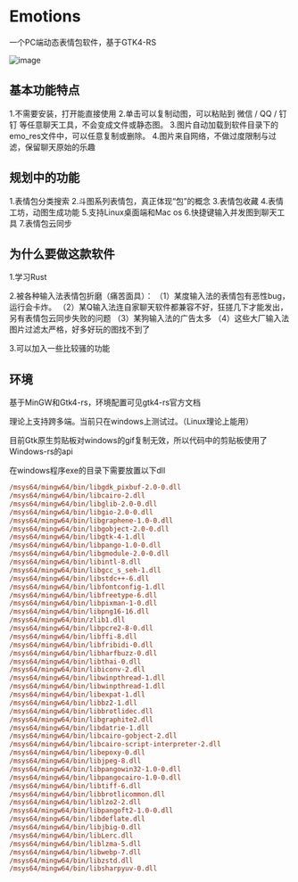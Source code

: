 # Emotions

一个PC端动态表情包软件，基于GTK4-RS 

![image](https://github.com/CaiDingxian/emotions/assets/37413956/6db492ef-450a-4830-801f-4342f0620604)


## 基本功能特点

1.不需要安装，打开能直接使用
2.单击可以复制动图，可以粘贴到 微信 / QQ / 钉钉 等任意聊天工具，不会变成文件或静态图。
3.图片自动加载到软件目录下的emo_res文件中，可以任意复制或删除。
4.图片来自网络，不做过度限制与过滤，保留聊天原始的乐趣

## 规划中的功能

1.表情包分类搜索
2.斗图系列表情包，真正体现“包”的概念
3.表情包收藏
4.表情工坊，动图生成功能
5.支持Linux桌面端和Mac os
6.快捷键输入并发图到聊天工具
7.表情包云同步

## 为什么要做这款软件

1.学习Rust

2.被各种输入法表情包折磨（痛苦面具）：
（1）某度输入法的表情包有恶性bug，运行会卡炸。
（2）某Q输入法连自家聊天软件都兼容不好，狂搓几下才能发出，另有表情包云同步失败的问题
（3）某狗输入法的广告太多
（4）这些大厂输入法图片过滤太严格，好多好玩的图找不到了

3.可以加入一些比较骚的功能

## 环境

基于MinGW和Gtk4-rs，环境配置可见gtk4-rs官方文档

理论上支持跨多端。当前只在windows上测试过。（Linux理论上能用）

目前Gtk原生剪贴板对windows的gif复制无效，所以代码中的剪贴板使用了Windows-rs的api

在windows程序exe的目录下需要放置以下dll

```ps
/msys64/mingw64/bin/libgdk_pixbuf-2.0-0.dll            
/msys64/mingw64/bin/libcairo-2.dll                     
/msys64/mingw64/bin/libglib-2.0-0.dll                  
/msys64/mingw64/bin/libgio-2.0-0.dll                   
/msys64/mingw64/bin/libgraphene-1.0-0.dll              
/msys64/mingw64/bin/libgobject-2.0-0.dll               
/msys64/mingw64/bin/libgtk-4-1.dll                     
/msys64/mingw64/bin/libpango-1.0-0.dll                 
/msys64/mingw64/bin/libgmodule-2.0-0.dll               
/msys64/mingw64/bin/libintl-8.dll                      
/msys64/mingw64/bin/libgcc_s_seh-1.dll                 
/msys64/mingw64/bin/libstdc++-6.dll                    
/msys64/mingw64/bin/libfontconfig-1.dll                
/msys64/mingw64/bin/libfreetype-6.dll                  
/msys64/mingw64/bin/libpixman-1-0.dll                  
/msys64/mingw64/bin/libpng16-16.dll                    
/msys64/mingw64/bin/zlib1.dll                          
/msys64/mingw64/bin/libpcre2-8-0.dll                   
/msys64/mingw64/bin/libffi-8.dll                       
/msys64/mingw64/bin/libfribidi-0.dll                   
/msys64/mingw64/bin/libharfbuzz-0.dll                  
/msys64/mingw64/bin/libthai-0.dll                      
/msys64/mingw64/bin/libiconv-2.dll                     
/msys64/mingw64/bin/libwinpthread-1.dll                
/msys64/mingw64/bin/libwinpthread-1.dll                
/msys64/mingw64/bin/libexpat-1.dll                     
/msys64/mingw64/bin/libbz2-1.dll                       
/msys64/mingw64/bin/libbrotlidec.dll                   
/msys64/mingw64/bin/libgraphite2.dll                   
/msys64/mingw64/bin/libdatrie-1.dll                    
/msys64/mingw64/bin/libcairo-gobject-2.dll             
/msys64/mingw64/bin/libcairo-script-interpreter-2.dll  
/msys64/mingw64/bin/libepoxy-0.dll                     
/msys64/mingw64/bin/libjpeg-8.dll                      
/msys64/mingw64/bin/libpangowin32-1.0-0.dll            
/msys64/mingw64/bin/libpangocairo-1.0-0.dll            
/msys64/mingw64/bin/libtiff-6.dll                      
/msys64/mingw64/bin/libbrotlicommon.dll                
/msys64/mingw64/bin/liblzo2-2.dll                      
/msys64/mingw64/bin/libpangoft2-1.0-0.dll              
/msys64/mingw64/bin/libdeflate.dll                     
/msys64/mingw64/bin/libjbig-0.dll                      
/msys64/mingw64/bin/libLerc.dll                        
/msys64/mingw64/bin/liblzma-5.dll                      
/msys64/mingw64/bin/libwebp-7.dll                      
/msys64/mingw64/bin/libzstd.dll                        
/msys64/mingw64/bin/libsharpyuv-0.dll                  
```
